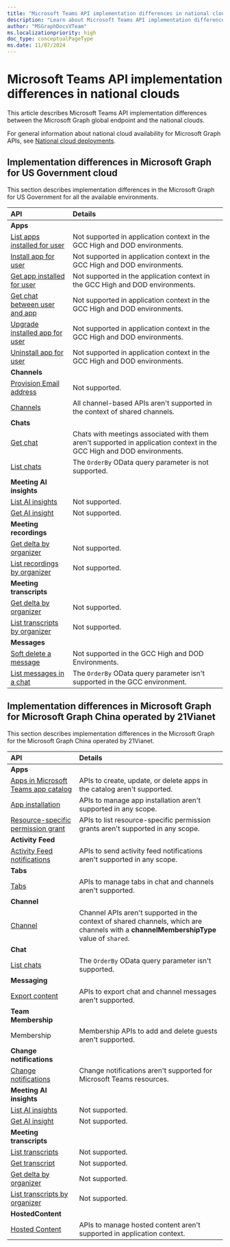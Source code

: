 ```yaml
---
title: "Microsoft Teams API implementation differences in national clouds"
description: "Learn about Microsoft Teams API implementation differences in the national clouds."
author: "MSGraphDocsVTeam"
ms.localizationpriority: high
doc_type: conceptualPageType
ms.date: 11/07/2024
---
```


# Microsoft Teams API implementation differences in national clouds

This article describes Microsoft Teams API implementation differences between the Microsoft Graph global endpoint and the national clouds.

For general information about national cloud availability for Microsoft Graph APIs, see [National cloud deployments](/graph/deployments).

## Implementation differences in Microsoft Graph for US Government cloud

This section describes implementation differences in the Microsoft Graph for US Government for all the available environments.


|API    | Details              |
|:--------------------|:---------------------------------------------------------|
| **Apps**            |                                                          |
|[List apps installed for user](/graph/api/userteamwork-list-installedapps)| Not supported in application context in the GCC High and DOD environments. |
|[Install app for user](/graph/api/userteamwork-post-installedapps)| Not supported in application context in the GCC High and DOD environments. |
|[Get app installed for user](/graph/api/userteamwork-get-installedapps)| Not supported in the application context in the GCC High and DOD environments. |
|[Get chat between user and app](/graph/api/userscopeteamsappinstallation-get-chat)| Not supported in application context in the GCC High and DOD environments. |
|[Upgrade installed app for user](/graph/api/userteamwork-teamsappinstallation-upgrade) | Not supported in application context in the GCC High and DOD environments. |
|[Uninstall app for user](/graph/api/userteamwork-delete-installedapps) | Not supported in application context in the GCC High and DOD environments. |
| **Channels**            |                                                          |
|[Provision Email address](/graph/api/channel-provisionemail) | Not supported. |
|[Channels](/graph/api/resources/channel) | All channel-based APIs aren't supported in the context of shared channels. |
| **Chats**            |                                                          |
|[Get chat](/graph/api/chat-get)| Chats with meetings associated with them aren't supported in application context in the GCC High and DOD environments. |
|[List chats](/graph/api/chat-list)| The `OrderBy` OData query parameter is not supported. |
| **Meeting AI insights**            |                                                          |
|[List AI insights](/graph/api/onlinemeeting-list-aiinsights) | Not supported. |
|[Get AI insight](/graph/api/callaiinsight-get) | Not supported. |
| **Meeting recordings**            |                                                          |
|[Get delta by organizer](/graph/api/callrecording-delta) | Not supported. |
|[List recordings by organizer](/graph/api/onlinemeeting-getallrecordings) | Not supported. |
| **Meeting transcripts**            |                                                          |
|[Get delta by organizer](/graph/api/calltranscript-delta) | Not supported. |
|[List transcripts by organizer](/graph/api/onlinemeeting-getalltranscripts) | Not supported. |
| **Messages**            |                                                          |
|[Soft delete a message](/graph/api/chatmessage-softdelete) | Not supported in the GCC High and DOD Environments. |
|[List messages in a chat](/graph/api/chat-list-messages) | The `OrderBy` OData query parameter isn't supported in the GCC environment. |

## Implementation differences in Microsoft Graph for Microsoft Graph China operated by 21Vianet

This section describes implementation differences in the Microsoft Graph for the Microsoft Graph China operated by 21Vianet.

|API    | Details              |
|:--------------------|:---------------------------------------------------------|
**Apps**            |                                                          |
[Apps in Microsoft Teams app catalog](/graph/api/resources/teamsapp) | APIs to create, update, or delete apps in the catalog aren't supported.
[App installation](/graph/api/resources/teamsappinstallation) | APIs to manage app installation aren't supported in any scope.
[Resource-specific permission grant](/graph/api/resources/resourcespecificpermissiongrant) | APIs to list resource-specific permission grants aren't supported in any scope.
**Activity Feed**            |                                                          |
| [Activity Feed notifications](/graph/teams-send-activityfeednotifications)| APIs to send activity feed notifications aren't supported in any scope. |
| **Tabs**            |                                                          |
[Tabs](/graph/api/resources/teamstab) | APIs to manage tabs in chat and channels aren't supported.
| **Channel**            |                                                          |
[Channel](/graph/api/resources/channel) | Channel APIs aren't supported in the context of shared channels, which are channels with a **channelMembershipType** value of `shared`.
| **Chat**            |                                                          |
|[List chats](/graph/api/chat-list)| The `OrderBy` OData query parameter isn't supported. |
| **Messaging**            |                                                          |
[Export content](/microsoftteams/export-teams-content) | APIs to export chat and channel messages aren't supported. 
| **Team Membership**            |                                                          |
Membership | Membership APIs to add and delete guests aren't supported.
| **Change notifications**            |                                                          |
[Change notifications](/graph/api/resources/webhooks) | Change notifications aren't supported for Microsoft Teams resources. 
| **Meeting AI insights**            |                                                          |
|[List AI insights](/graph/api/onlinemeeting-list-aiinsights) | Not supported. |
|[Get AI insight](/graph/api/callaiinsight-get) | Not supported. |
| **Meeting transcripts**            |                                                          |
|[List transcripts](/graph/api/onlinemeeting-list-transcripts) | Not supported. |
|[Get transcript](/graph/api/calltranscript-get) | Not supported. |
|[Get delta by organizer](/graph/api/calltranscript-delta) | Not supported. |
|[List transcripts by organizer](/graph/api/onlinemeeting-getalltranscripts) | Not supported. |
| **HostedContent**            |                                                          |
[Hosted Content](/graph/api/chatmessagehostedcontent-get) | APIs to manage hosted content aren't supported in application context. 

